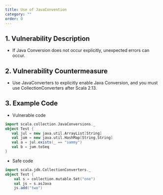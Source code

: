 ```yaml
---
title: Use of JavaConvention
category: ""
order: 0
---
```


## 1. Vulnerability Description
* If Java Conversion does not occur explicitly, unexpected errors can occur.


## 2. Vulnerability Countermeasure
* Use JavaConverters to explicitly enable Java Conversion, and you must use CollectionConverters after Scala 2.13.

## 3. Example Code
* Vulnerable code

```SCALA
import scala.collection.JavaConversions._
object Test {
   val jul = new java.util.ArrayList[String]
   val jum = new java.util.HashMap[String,String]
   val a = jul.exists(_ == "sammy")
   val b = jum.toSeq
}
```

* Safe code

```SCALA
import scala.jdk.CollectionConverters._
object Test {
    val s = collection.mutable.Set("one")
    val js = s.asJava
    js.add("two")
```
